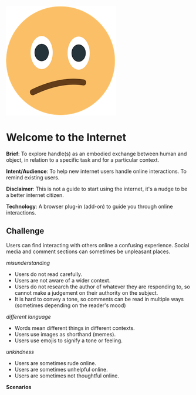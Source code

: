 
![Confused Face](../images/ConfusedEmoji.png)

# Welcome to the Internet

**Brief**: To explore handle(s) as an embodied exchange between human and object, in relation to a specific task and for a particular context.

**Intent/Audience**: To help new internet users handle online interactions. To remind existing users.

**Disclaimer**: This is not a guide to start using the internet, it's a nudge to be a better internet citizen.

**Technology**: A browser plug-in (add-on) to guide you through online interactions.

## Challenge

Users can find interacting with others online a confusing experience. Social media and comment sections can sometimes be unpleasant places.

*misunderstanding*

* Users do not read carefully.
* Users are not aware of a wider context.
* Users do not research the author of whatever they are responding to, so cannot make a judgement on their authority on the subject.
* It is hard to convey a tone, so comments can be read in multiple ways (sometimes depending on the reader's mood)

*different language*
* Words mean different things in different contexts.
* Users use images as shorthand (memes).
* Users use emojis to signify a tone or feeling.

*unkindness*
* Users are sometimes rude online.
* Users are sometimes unhelpful online.
* Users are sometimes not thoughtful online.

**Scenarios** 
